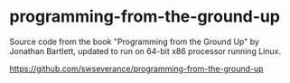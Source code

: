 # programming-from-the-ground-up

Source code from the book "Programming from the Ground Up" by Jonathan Bartlett, updated to run on 64-bit x86 processor running Linux.

<https://github.com/swseverance/programming-from-the-ground-up>
